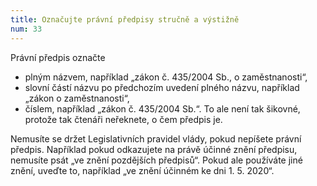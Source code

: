 ```yaml
---
title: Označujte právní předpisy stručně a výstižně
num: 33
---
```

Právní předpis označte

* plným názvem, například „zákon č. 435/2004 Sb., o zaměstnanosti“,
* slovní částí názvu po předchozím uvedení plného názvu, například „zákon o zaměstnanosti“,
* číslem, například „zákon č. 435/2004 Sb.“. To ale není tak šikovné, protože tak čtenáři neřeknete, o čem předpis je.

Nemusíte se držet Legislativních pravidel vlády, pokud nepíšete právní předpis. Například pokud odkazujete na právě účinné znění předpisu, nemusíte psát „ve znění pozdějších předpisů“. Pokud ale používáte jiné znění, uveďte to, například „ve znění účinném ke dni 1. 5. 2020“.